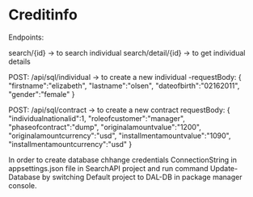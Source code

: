 # Creditinfo

Endpoints: 

search/{id} -> to search individual
search/detail/{id} -> to get individual details

POST: /api/sql/individual -> to create a new individual
-requestBody:
{
    "firstname":"elizabeth",
    "lastname":"olsen",
    "dateofbirth":"02162011",
    "gender":"female"
}


POST: /api/sql/contract -> to create a new contract
requestBody: 
{
    "individualnationalid":1,
    "roleofcustomer":"manager",
    "phaseofcontract":"dump",
    "originalamountvalue":"1200",
    "originalamountcurrency":"usd",
    "installmentamountvalue":"1090",
    "installmentamountcurrency":"usd"
}

In order to create database chhange credentials ConnectionString in appsettings.json file in SearchAPI project and run command Update-Database by switching 
Default project to DAL-DB in package manager console.
